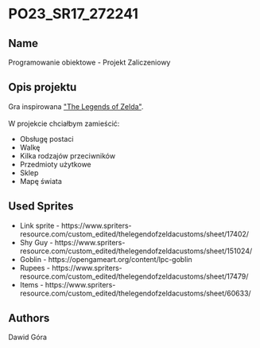 # PO23_SR17_272241
## Name
Programowanie obiektowe - Projekt Zaliczeniowy

## Opis projektu
Gra inspirowana <a href="https://en.wikipedia.org/wiki/The_Legend_of_Zelda_(video_game)">"The Legends of Zelda"</a>.
<br>
<br>
W projekcie chciałbym zamieścić:
<ul>
<li>Obsługę postaci</li>
<li>Walkę</li>
<li>Kilka rodzajów przeciwników</li>
<li>Przedmioty użytkowe</li>
<li>Sklep</li>
<li>Mapę świata</li>
</ul>

## Used Sprites
<ul>
<li>Link sprite - https://www.spriters-resource.com/custom_edited/thelegendofzeldacustoms/sheet/17402/</li>
<li>Shy Guy - https://www.spriters-resource.com/custom_edited/thelegendofzeldacustoms/sheet/151024/</li>
<li>Goblin - https://opengameart.org/content/lpc-goblin</li>
<li>Rupees - https://www.spriters-resource.com/custom_edited/thelegendofzeldacustoms/sheet/17479/</li>
<li>Items - https://www.spriters-resource.com/custom_edited/thelegendofzeldacustoms/sheet/60633/</li>
</ul>

## Authors
Dawid Góra


